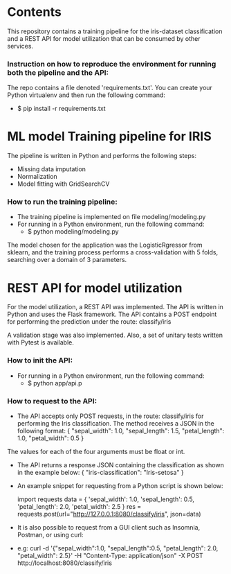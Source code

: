 # Contents
This repository contains a training pipeline for the iris-dataset classification and a REST API for model utilization that can be consumed by other services.

### Instruction on how to reproduce the environment for running both the pipeline and the API:
  The repo contains a file denoted 'requirements.txt'. You can create your Python virtualenv and then run the following command:
  - $ pip install -r requirements.txt

# ML model Training pipeline for IRIS
 The pipeline is written in Python and performs the following steps:
 - Missing data imputation
 - Normalization 
 - Model fitting with GridSearchCV

### How to run the training pipeline:
  - The training pipeline is implemented on file modeling/modeling.py
  - For running in a  Python environment, run the following command:
     - $ python modeling/modeling.py 

The model chosen for the application was the LogisticRgressor from sklearn, and the training process performs a cross-validation with 5 folds, searching over a domain of 3 parameters. 

# REST API for model utilization 
For the model utilization, a REST API was implemented. The API is written in Python and uses the Flask framework. The API contains a POST endpoint for performing the prediction under the route: classify/iris

A validation stage was also implemented. Also, a set of unitary tests written with Pytest is available.


### How to init the API:
   - For running in a  Python environment, run the following command:
     - $ python app/api.p 
### How to request to the API:
  - The API accepts only POST requests, in the route: classify/iris for performing the Iris classification. The method receives a JSON in the following       format:
      {
          "sepal_width": 1.0,
          "sepal_length":  1.5,
          "petal_length":  1.0,
          "petal_width":  0.5
      }

  The values for each of the four arguments must be float or int. 

  - The API returns a response JSON containing the classification as shown in the example below:
    {
        "iris-classification": "Iris-setosa" 
    }

  - An example snippet for requesting from a Python script is shown below:
    
      import requests
      data = {
        'sepal_width': 1.0,
        'sepal_length':  0.5,
        'petal_length':  2.0,
        'petal_width':  2.5
      }
      res = requests.post(url="http://127.0.0.1:8080/classify/iris", json=data)
   - It is also possible to request from a GUI client such as Insomnia, Postman, or using curl:
  - e.g: curl -d '{"sepal_width":1.0, "sepal_length":0.5, "petal_length": 2.0, "petal_width": 2.5}' -H "Content-Type: application/json" -X POST http://localhost:8080/classify/iris


  
